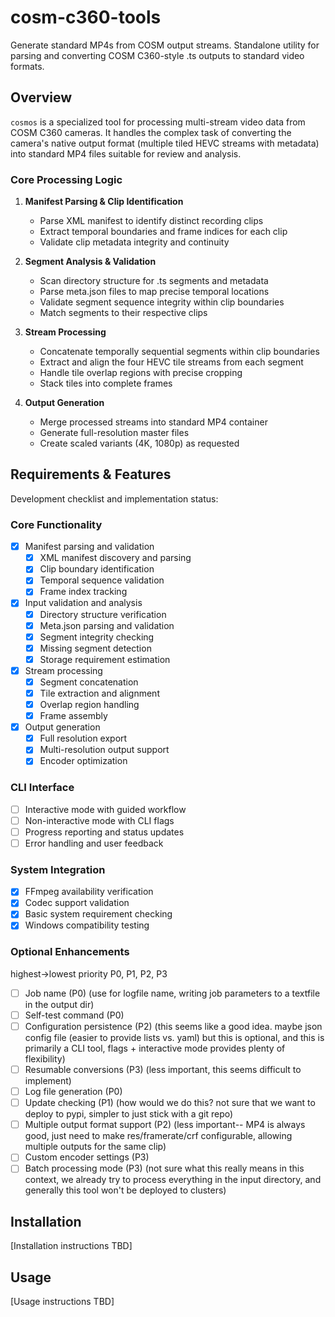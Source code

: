 # cosm-c360-tools
Generate standard MP4s from COSM output streams. Standalone utility for parsing and converting COSM C360-style .ts outputs to standard video formats.

## Overview
`cosmos` is a specialized tool for processing multi-stream video data from COSM C360 cameras. It handles the complex task of converting the camera's native output format (multiple tiled HEVC streams with metadata) into standard MP4 files suitable for review and analysis.

### Core Processing Logic
1. **Manifest Parsing & Clip Identification**
   - Parse XML manifest to identify distinct recording clips
   - Extract temporal boundaries and frame indices for each clip
   - Validate clip metadata integrity and continuity

2. **Segment Analysis & Validation**
   - Scan directory structure for .ts segments and metadata
   - Parse meta.json files to map precise temporal locations
   - Validate segment sequence integrity within clip boundaries
   - Match segments to their respective clips

3. **Stream Processing**
   - Concatenate temporally sequential segments within clip boundaries
   - Extract and align the four HEVC tile streams from each segment
   - Handle tile overlap regions with precise cropping
   - Stack tiles into complete frames

4. **Output Generation**
   - Merge processed streams into standard MP4 container
   - Generate full-resolution master files
   - Create scaled variants (4K, 1080p) as requested

## Requirements & Features
Development checklist and implementation status:

### Core Functionality
- [x] Manifest parsing and validation
  - [x] XML manifest discovery and parsing
  - [x] Clip boundary identification
  - [x] Temporal sequence validation
  - [x] Frame index tracking

- [x] Input validation and analysis
  - [x] Directory structure verification
  - [x] Meta.json parsing and validation
  - [x] Segment integrity checking
  - [x] Missing segment detection
  - [x] Storage requirement estimation

- [x] Stream processing
  - [x] Segment concatenation
  - [x] Tile extraction and alignment
  - [x] Overlap region handling
  - [x] Frame assembly

- [x] Output generation
  - [x] Full resolution export
  - [x] Multi-resolution output support
  - [x] Encoder optimization

### CLI Interface
- [ ] Interactive mode with guided workflow
- [ ] Non-interactive mode with CLI flags
- [ ] Progress reporting and status updates
- [ ] Error handling and user feedback

### System Integration
- [x] FFmpeg availability verification
- [x] Codec support validation
- [x] Basic system requirement checking
- [x] Windows compatibility testing

### Optional Enhancements
highest->lowest priority P0, P1, P2, P3
- [ ] Job name (P0) (use for logfile name, writing job parameters to a textfile in the output dir)
- [ ] Self-test command (P0)
- [ ] Configuration persistence (P2) (this seems like a good idea. maybe json config file (easier to provide lists vs. yaml) but this is optional, and this is primarily a CLI tool, flags + interactive mode provides plenty of flexibility)
- [ ] Resumable conversions (P3) (less important, this seems difficult to implement)
- [ ] Log file generation (P0)
- [ ] Update checking (P1) (how would we do this? not sure that we want to deploy to pypi, simpler to just stick with a git repo)
- [ ] Multiple output format support (P2) (less important-- MP4 is always good, just need to make res/framerate/crf configurable, allowing multiple outputs for the same clip)
- [ ] Custom encoder settings (P3)
- [ ] Batch processing mode (P3) (not sure what this really means in this context, we already try to process everything in the input directory, and generally this tool won't be deployed to clusters)

## Installation
[Installation instructions TBD]

## Usage
[Usage instructions TBD]
